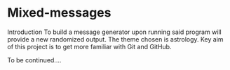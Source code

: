 # Mixed-messages

Introduction
To build a message generator upon running said program will provide a new randomized output. The theme chosen is astrology.
Key aim of this project is to get more familiar with Git and GitHub. 

To be continued....
